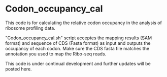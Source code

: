# Codon_occupancy_cal
This code is for calculating the relative codon occupancy in the analysis of ribosome profiling data. 

"Codon_occupancy_cal.sh" script acceptes the mapping results (SAM format) and sequence of CDS (Fasta format) as input and outputs the occupancy of each codon. Make sure the CDS fasta file matches the annotation you used to map the Ribo-seq reads.  


This code is under continual development and further updates will be posted here. 
